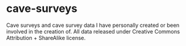 # cave-surveys

Cave surveys and cave survey data I have personally created or been involved in the creation of. All data released under Creative Commons Attribution + ShareAlike license.

